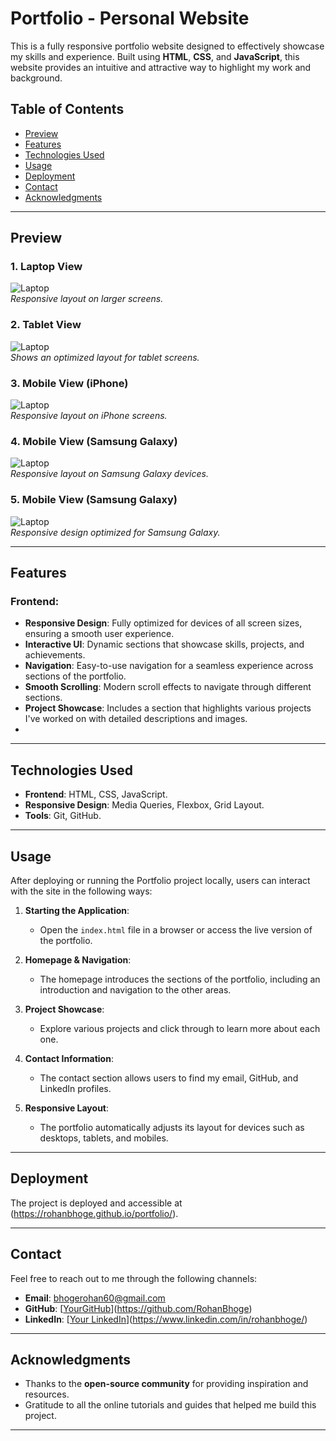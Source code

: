 # Portfolio - Personal Website

This is a fully responsive portfolio website designed to effectively showcase my skills and experience. Built using **HTML**, **CSS**, and **JavaScript**, this website provides an intuitive and attractive way to highlight my work and background.

## Table of Contents
- [Preview](#preview)
- [Features](#features)
- [Technologies Used](#technologies-used)
- [Usage](#usage)
- [Deployment](#deployment)
- [Contact](#contact)
- [Acknowledgments](#acknowledgments)

---

## Preview

### 1. Laptop View
![Laptop](assets/img/portfolio1.png)  
*Responsive layout on larger screens.*

### 2. Tablet View
![Laptop](assets/img/portfolio2.png)  
*Shows an optimized layout for tablet screens.*

### 3. Mobile View (iPhone)
![Laptop](assets/img/portfolio5_iphone.png)  
*Responsive layout on iPhone screens.*

### 4. Mobile View (Samsung Galaxy)
![Laptop](assets/img/portfolio3_samsunggaluxy.png)  
*Responsive layout on Samsung Galaxy devices.*

### 5. Mobile View (Samsung Galaxy)
![Laptop](assets/img/portfolio4_samsunggalaxy.png)  
*Responsive design optimized for Samsung Galaxy.*

---

## Features

### Frontend:
- **Responsive Design**: Fully optimized for devices of all screen sizes, ensuring a smooth user experience.
- **Interactive UI**: Dynamic sections that showcase skills, projects, and achievements.
- **Navigation**: Easy-to-use navigation for a seamless experience across sections of the portfolio.
- **Smooth Scrolling**: Modern scroll effects to navigate through different sections.
- **Project Showcase**: Includes a section that highlights various projects I've worked on with detailed descriptions and images.
- 
---

## Technologies Used
- **Frontend**: HTML, CSS, JavaScript.
- **Responsive Design**: Media Queries, Flexbox, Grid Layout.
- **Tools**: Git, GitHub.

---

## Usage
After deploying or running the Portfolio project locally, users can interact with the site in the following ways:

1. **Starting the Application**:
   - Open the `index.html` file in a browser or access the live version of the portfolio.

2. **Homepage & Navigation**:
   - The homepage introduces the sections of the portfolio, including an introduction and navigation to the other areas.

3. **Project Showcase**:
   - Explore various projects and click through to learn more about each one.
   
4. **Contact Information**:
   - The contact section allows users to find my email, GitHub, and LinkedIn profiles.

5. **Responsive Layout**:
   - The portfolio automatically adjusts its layout for devices such as desktops, tablets, and mobiles.

---

## Deployment
The project is deployed and accessible at (https://rohanbhoge.github.io/portfolio/).

---

## Contact

Feel free to reach out to me through the following channels:

- **Email**: bhogerohan60@gmail.com
- **GitHub**: [[YourGitHub](https://github.com/YourGitHub)](https://github.com/RohanBhoge)
- **LinkedIn**: [[Your LinkedIn](https://www.linkedin.com/in/yourlinkedin)](https://www.linkedin.com/in/rohanbhoge/)

---

## Acknowledgments
- Thanks to the **open-source community** for providing inspiration and resources.
- Gratitude to all the online tutorials and guides that helped me build this project.

---
